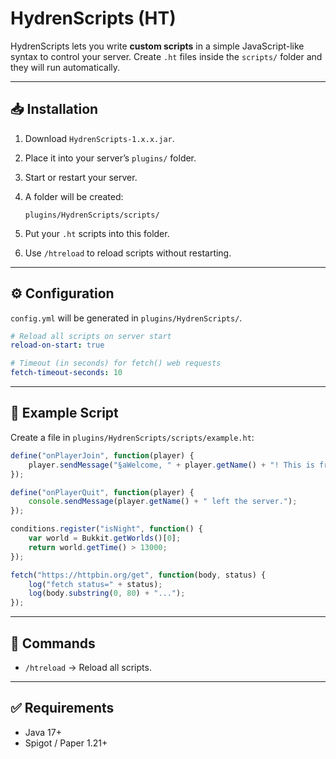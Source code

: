 # HydrenScripts (HT)

HydrenScripts lets you write **custom scripts** in a simple JavaScript-like syntax to control your server.
Create `.ht` files inside the `scripts/` folder and they will run automatically.

---

## 📥 Installation

1. Download `HydrenScripts-1.x.x.jar`.
2. Place it into your server’s `plugins/` folder.
3. Start or restart your server.
4. A folder will be created:

   ```
   plugins/HydrenScripts/scripts/
   ```
5. Put your `.ht` scripts into this folder.
6. Use `/htreload` to reload scripts without restarting.

---

## ⚙️ Configuration

`config.yml` will be generated in `plugins/HydrenScripts/`.

```yaml
# Reload all scripts on server start
reload-on-start: true

# Timeout (in seconds) for fetch() web requests
fetch-timeout-seconds: 10
```

---

## 📝 Example Script

Create a file in `plugins/HydrenScripts/scripts/example.ht`:

```javascript
define("onPlayerJoin", function(player) {
    player.sendMessage("§aWelcome, " + player.getName() + "! This is from HydrenScripts.");
});

define("onPlayerQuit", function(player) {
    console.sendMessage(player.getName() + " left the server.");
});

conditions.register("isNight", function() {
    var world = Bukkit.getWorlds()[0];
    return world.getTime() > 13000;
});

fetch("https://httpbin.org/get", function(body, status) {
    log("fetch status=" + status);
    log(body.substring(0, 80) + "...");
});
```

---

## 📖 Commands

* `/htreload` → Reload all scripts.

---

## ✅ Requirements

* Java 17+
* Spigot / Paper 1.21+